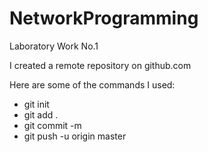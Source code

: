 # NetworkProgramming

Laboratory Work No.1

I created a remote repository on github.com

Here are some of the commands I used:

* git init
* git add . 
* git commit -m 
* git push -u origin master
